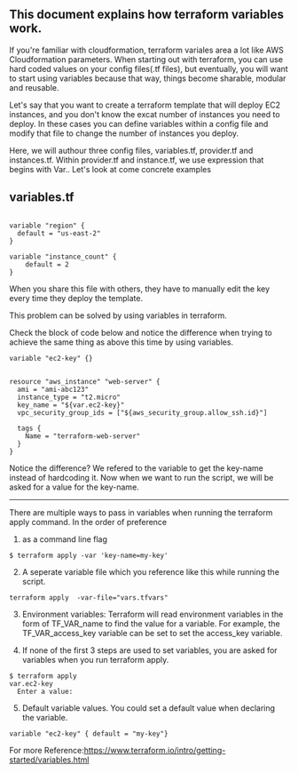 ## This document explains how terraform variables work. 


If you're familiar with cloudformation, terraform variales area a lot like AWS Cloudformation parameters. When starting out with terraform, you can use hard coded values on your config files(.tf files), but eventually, you will want to start using variables because that way, things become sharable, modular and reusable.

Let's say that you want to create a terraform template that will deploy EC2 instances, and you don't know the excat number of instances you need to deploy.  In these cases you can define variables within a config file and modify that file to change the number of instances you deploy. 


Here, we will authour three config files, variables.tf, provider.tf and instances.tf. Within provider.tf and instance.tf, we use expression that begins with Var.<Name>.   Let's look at come concrete examples 
  
  ## variables.tf
```HCL

variable "region" {
  default = "us-east-2"
}

variable "instance_count" {
	default = 2
}
```

When you share this file with others, they have to manually edit the key every time they deploy the template. 


This problem can be solved by using variables in terraform.

Check the block of code below and notice the difference when trying to achieve the same thing as above this time by using variables.

```HCL
variable "ec2-key" {}


resource "aws_instance" "web-server" {
  ami = "ami-abc123"
  instance_type = "t2.micro"
  key_name = "${var.ec2-key}"
  vpc_security_group_ids = ["${aws_security_group.allow_ssh.id}"]

  tags {
    Name = "terraform-web-server"
  }
}

```

Notice the difference? We refered to the variable to get the key-name instead of hardcoding it. Now when we want to run the script, we will be asked for a value for the key-name.

--------
There are multiple ways to pass in variables when running the terraform apply command.
In the order of preference
1) as a command line flag
```console
$ terraform apply -var 'key-name=my-key' 

```

2) A seperate variable file which you reference like this while running the script.
```console
terraform apply  -var-file="vars.tfvars" 
```

3) Environment variables:
Terraform will read environment variables in the form of TF_VAR_name to find the value for a variable. For example, the TF_VAR_access_key variable can be set to set the access_key variable.

4) If none of the first 3 steps are used to set variables, you are asked for variables when you run terraform apply.
```console
$ terraform apply
var.ec2-key
  Enter a value: 
```



5) Default variable values. You could set a default value when declaring the variable. 
```HCL
variable "ec2-key" { default = "my-key"}

```


  
  
For more Reference:https://www.terraform.io/intro/getting-started/variables.html
